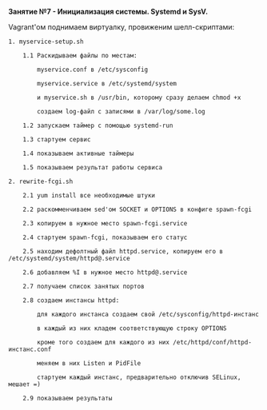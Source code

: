 <b>Занятие №7 - Инициализация системы. Systemd и SysV.</b>


Vagrant'ом поднимаем виртуалку, провиженим шелл-скриптами:


    1. myservice-setup.sh

        1.1 Раскидываем файлы по местам:

            myservice.conf в /etc/sysconfig

            myservice.service в /etc/systemd/system

            и myservice.sh в /usr/bin, которому сразу делаем chmod +x

            создаем log-файл с записями в /var/log/some.log

        1.2 запускаем таймер с помощью systemd-run

        1.3 стартуем сервис

        1.4 показываем активные таймеры

        1.5 показываем результат работы сервиса

    2. rewrite-fcgi.sh

        2.1 yum install все необходимые штуки

        2.2 раскомменчиваем sed'ом SOCKET и OPTIONS в конфиге spawn-fcgi

        2.3 копируем в нужное место spawn-fcgi.service

        2.4 стартуем spawn-fcgi, показываем его статус

        2.5 находим дефолтный файл httpd.service, копируем его в /etc/systemd/system/httpd@.service

        2.6 добавляем %I в нужное место httpd@.service

        2.7 получаем список занятых портов

        2.8 создаем инстансы httpd:

            для каждого инстанса создаем свой /etc/sysconfig/httpd-инстанс

            в каждый из них кладем соответствующую строку OPTIONS

            кроме того создаем для каждого из них /etc/httpd/conf/httpd-инстанс.conf

            меняем в них Listen и PidFile

            стартуем каждый инстанс, предварительно отключив SELinux, мешает =)

        2.9 показываем результаты

